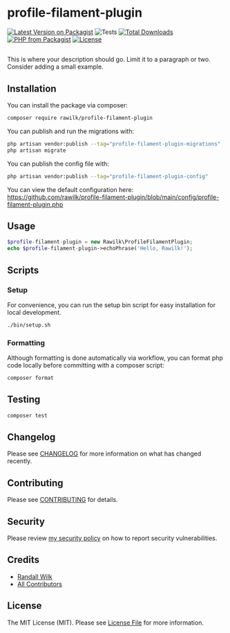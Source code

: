 # profile-filament-plugin

[![Latest Version on Packagist](https://img.shields.io/packagist/v/rawilk/profile-filament-plugin.svg?style=flat-square)](https://packagist.org/packages/rawilk/profile-filament-plugin)
![Tests](https://github.com/rawilk/profile-filament-plugin/workflows/Tests/badge.svg?style=flat-square)
[![Total Downloads](https://img.shields.io/packagist/dt/rawilk/profile-filament-plugin.svg?style=flat-square)](https://packagist.org/packages/rawilk/profile-filament-plugin)
[![PHP from Packagist](https://img.shields.io/packagist/php-v/rawilk/profile-filament-plugin?style=flat-square)](https://packagist.org/packages/rawilk/profile-filament-plugin)
[![License](https://img.shields.io/github/license/rawilk/profile-filament-plugin?style=flat-square)](https://github.com/rawilk/profile-filament-plugin/blob/main/LICENSE.md)

##

This is where your description should go. Limit it to a paragraph or two. Consider adding a small example.

## Installation

You can install the package via composer:

```bash
composer require rawilk/profile-filament-plugin
```

You can publish and run the migrations with:

```bash
php artisan vendor:publish --tag="profile-filament-plugin-migrations"
php artisan migrate
```

You can publish the config file with:

```bash
php artisan vendor:publish --tag="profile-filament-plugin-config"
```

You can view the default configuration here: https://github.com/rawilk/profile-filament-plugin/blob/main/config/profile-filament-plugin.php

## Usage

```php
$profile-filament-plugin = new Rawilk\ProfileFilamentPlugin;
echo $profile-filament-plugin->echoPhrase('Hello, Rawilk!');
```

## Scripts

### Setup

For convenience, you can run the setup bin script for easy installation for local development.

```bash
./bin/setup.sh
```

### Formatting

Although formatting is done automatically via workflow, you can format php code locally before committing with a composer script:

```bash
composer format
```

## Testing

```bash
composer test
```

## Changelog

Please see [CHANGELOG](CHANGELOG.md) for more information on what has changed recently.

## Contributing

Please see [CONTRIBUTING](.github/CONTRIBUTING.md) for details.

## Security

Please review [my security policy](.github/SECURITY.md) on how to report security vulnerabilities.

## Credits

-   [Randall Wilk](https://github.com/rawilk)
-   [All Contributors](../../contributors)

## License

The MIT License (MIT). Please see [License File](LICENSE.md) for more information.

